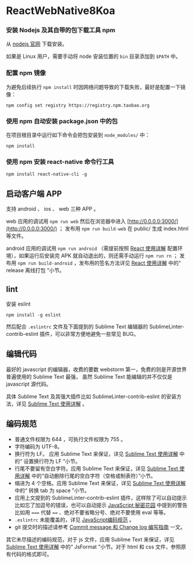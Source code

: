 # ReactWebNative8Koa

### 安装 Nodejs 及其自带的包下载工具 npm
从 [nodejs 官网](nodejs.org) 下载安装。

如果是 Linux 用户，需要手动将 node 安装位置的 `bin` 目录添加到 `$PATH` 中。

### 配置 npm 镜像
为避免后续执行 `npm install` 时因网络问题导致的下载失败，最好是配置一下镜像：

    npm config set registry https://registry.npm.taobao.org

### 使用 npm 自动安装 package.json 中的包
在项目根目录中运行如下命令会把包安装到 `node_modules/` 中：

    npm install

### 使用 npm 安装 react-native 命令行工具

    npm install react-native-cli -g

## 启动客户端 APP
支持 android 、 ios 、 web 三种 APP 。

web 应用的调试用 `npm run web` 然后在浏览器中进入 [http://0.0.0.0:3000/](http://0.0.0.0:3000/) ； 发布用 `npm run build-web` 在 public/ 生成 index.html 等文件。

android 应用的调试用 `npm run android` （需提前按照 [React 使用详解](https://github.com/flyskywhy/g/blob/master/i主观的体验方式/t快乐的体验/电信/Tool/编程语言/JavaScript/React使用详解.md) 配置环境），如果运行后安装完 APK 就自动退出的，则还需手动运行 `npm run rn` ； 发布用 `npm run build-android` ，发布用的签名方法详见 [React 使用详解](https://github.com/flyskywhy/g/blob/master/i主观的体验方式/t快乐的体验/电信/Tool/编程语言/JavaScript/React使用详解.md) 中的“ release 离线打包 ”小节。

## lint
安装 eslint

    npm install -g eslint

然后配合 `.eslintrc` 文件及下面提到的 Sublime Text 编辑器的 SublimeLinter-contrib-eslint 插件，可以非常方便地避免一些常见 BUG。

## 编辑代码
最好的 javascript 的编辑器，收费的要数 webstorm 第一，免费的则是开源世界普遍使用的 Sublime Text 最强， 虽然 Sublime Text 能编辑的并不仅仅是 javascript 源代码。

具体 Sublime Text 及其强大插件比如 SublimeLinter-contrib-eslint 的安装方法，详见 [Sublime Text 使用详解](https://github.com/flyskywhy/g/blob/master/i主观的体验方式/t快乐的体验/电信/Tool/文档编辑/SublimeText/SublimeText使用详解.md) 。

## 编码规范
* 普通文件权限为 644 ，可执行文件权限为 755 。
* 字符编码为 UTF-8。
* 换行符为 LF。 应用 Sublime Text 来保证，详见 [Sublime Text 使用详解](https://github.com/flyskywhy/g/blob/master/i主观的体验方式/t快乐的体验/电信/Tool/文档编辑/SublimeText/SublimeText使用详解.md) 中的“ 设置换行符为 LF ”小节。
* 行尾不要留有空白字符。应用 Sublime Text 来保证，详见 [Sublime Text 使用详解](https://github.com/flyskywhy/g/blob/master/i主观的体验方式/t快乐的体验/电信/Tool/文档编辑/SublimeText/SublimeText使用详解.md) 中的“自动删除行尾的空白字符（空格或制表符）”小节。
* 缩进为 4 个空格。应用 Sublime Text 来保证，详见 [Sublime Text 使用详解](https://github.com/flyskywhy/g/blob/master/i主观的体验方式/t快乐的体验/电信/Tool/文档编辑/SublimeText/SublimeText使用详解.md) 中的“ 转换 tab 为 space  ”小节。
* 应用上文提到的 SublimeLinter-contrib-eslint 插件，这样除了可以自动提示比如忘了加逗号的错误，也可以自动提示 [JavaScript 秘密花园](http://bonsaiden.github.io/JavaScript-Garden/zh/) 中提到的警告比如用 `===` 代替 `==` 、绝对不要省略分号、绝对不要使用 eval 等等。
* `.eslintrc` 未能覆盖的，详见 [JavaScript编码规范](https://github.com/flyskywhy/g/blob/master/i主观的体验方式/t快乐的体验/电信/Tool/编程语言/JavaScript/JavaScript编码规范.md) 。
* git 提交时的描述请参考 [Commit message 和 Change log 编写指南](http://www.ruanyifeng.com/blog/2016/01/commit_message_change_log.html) 一文。

其它未尽描述的编码规范，对于 js 文件，应用 Sublime Text 来保证，详见 [Sublime Text 使用详解](https://github.com/flyskywhy/g/blob/master/i主观的体验方式/t快乐的体验/电信/Tool/文档编辑/SublimeText/SublimeText使用详解.md) 中的“ JsFormat ”小节。对于 html 和 css 文件，参照原有代码的格式即可。
